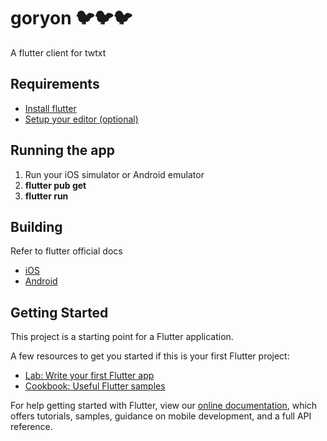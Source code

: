 # goryon 🐦🐦🐦
A flutter client for twtxt

## Requirements
- [Install flutter](https://flutter.dev/docs/get-started/install)
- [Setup your editor (optional)](https://flutter.dev/docs/get-started/editor?tab=androidstudio)

## Running the app
1. Run your iOS simulator or Android emulator
2. **flutter pub get**
3. **flutter run**

## Building
Refer to flutter official docs
- [iOS](https://flutter.dev/docs/deployment/ios)
- [Android](https://flutter.dev/docs/deployment/android)

## Getting Started

This project is a starting point for a Flutter application.

A few resources to get you started if this is your first Flutter project:

- [Lab: Write your first Flutter app](https://flutter.dev/docs/get-started/codelab)
- [Cookbook: Useful Flutter samples](https://flutter.dev/docs/cookbook)

For help getting started with Flutter, view our
[online documentation](https://flutter.dev/docs), which offers tutorials,
samples, guidance on mobile development, and a full API reference.
